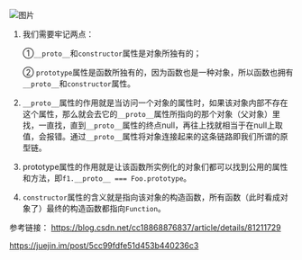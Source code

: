 
![图片](https://img-blog.csdnimg.cn/20190311194017886.png?x-oss-process=image/watermark,type_ZmFuZ3poZW5naGVpdGk,shadow_10,text_aHR0cHM6Ly9ibG9nLmNzZG4ubmV0L2NjMTg4Njg4NzY4Mzc=,size_16,color_FFFFFF,t_70#pic_center)

1. 我们需要牢记两点：

    ①```__proto__```和```constructor```属性是对象所独有的；

    ② ```prototype```属性是函数所独有的，因为函数也是一种对象，所以函数也拥有```__proto__```和```constructor```属性。

2. ```__proto__```属性的作用就是当访问一个对象的属性时，如果该对象内部不存在这个属性，那么就会去它的```__proto__```属性所指向的那个对象（父对象）里找，一直找，直到```__proto__```属性的终点null，再往上找就相当于在null上取值，会报错。通过```__proto__```属性将对象连接起来的这条链路即我们所谓的原型链。

 3. prototype属性的作用就是让该函数所实例化的对象们都可以找到公用的属性和方法，即```f1.__proto__ === Foo.prototype```。

 4. ```constructor```属性的含义就是指向该对象的构造函数，所有函数（此时看成对象了）最终的构造函数都指向```Function```。

参考链接：
https://blog.csdn.net/cc18868876837/article/details/81211729

https://juejin.im/post/5cc99fdfe51d453b440236c3